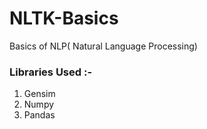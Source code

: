 # NLTK-Basics

Basics of NLP( Natural Language Processing)

### Libraries Used :-
1. Gensim
2. Numpy
3. Pandas
